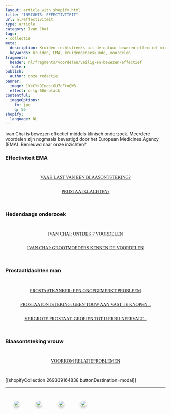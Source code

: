 ```yaml
---
layout: article_with_shopify.html
title: "INSIGHTS: EFFECTIVITEIT"
url: nl/effectiviteit
type: article
category: Ivan Chai
tags:
- collectie
meta:
  description: Kruiden rechtstreeks uit de natuur bewezen effectief middels klinisch onderzoek. Vanwege grootschalig langdurige onderzoek tevens bevestigd door het EMA. De resultaten liegen er niet om... Benieuwd naar onze inzichten?
  keywords: kruiden, EMA, kruidengeneeskunde, voordelen
fragments:
  header: nl/fragments/voordelen/veilig-en-bewezen-effectief
  footer:
publish:
  author: onze redactie
banner:
  image: 1YeCYk9IuosjGU7cFtuQW3
  effect: o-lg-60d-black
contentful:
  imageOptions:
    fm: jpg
    q: 50
shopify:
  language: NL
---
```

Ivan Chai is bewezen effectief middels klinisch onderzoek. Meerdere voordelen zijn nogmaals bevestigd door het European Medicines Agency (EMA). Benieuwd naar onze inzichten?

### Effectiviteit EMA
<section id="ema">
  <div class="row">
    <div class="col-md-12 col-lg-12">
        <div class="row">
            <div class="col-md-12">
                <div class="col-md-10" style="margin-right: auto; margin-left: auto; display: block">
                 <div style="padding: 15px">
                    <div class="blog-box">
                        <div class="blog-img">
                            <a href="/nl/effectiveness/ivan-chai-blaasontsteking/"><img src="https://images.ctfassets.net/lyvtxhzy9zgr/5tQSNogQuZXLLbTdmUKq2X/0b301d4f47880acf796afee0fe3ad9bf/blaasontsteking.jpg?w=1900&h=700&fit=fill" class="img-fluid" alt=""></a>
                        </div>
                        <div class="blog-details">
                            <div class="space-15"></div>
                            <p style="font-family:monad;text-align:center"><a href="/nl/effectiveness/ivan-chai-blaasontsteking/">VAAK LAST VAN EEN BLAASONTSTEKING?</a></p>
                            <div class="space-25"></div>
                            <!-- Place extra copy here -->
                            <div class="space-25"></div>
                        </div>
                    </div>
                <div class="col-md-10" style="margin-right: auto; margin-left: auto; display: block">
                    <div class="blog-box">
                        <div class="blog-img">
                           <a href="/nl/effectiveness/ivan-chai-prostaat/"><img src="https://images.ctfassets.net/lyvtxhzy9zgr/3NRH8dvMHatZ0F6sDLxK4h/7abc41e9f51acbdb8334d3c73d937840/prostaatklachten.jpg?w=1900&h=700&fit=fill" class="img-fluid" alt=""></a>
                        </div>
                        <div class="blog-details">
                            <div class="space-25"></div>
                            <p style="font-family:monad;text-align:center"><a href="/nl/effectiveness/ivan-chai-prostaat/">PROSTAATKLACHTEN?</a></p>
                            <div class="space-25"></div>
                            <!-- Place extra copy here -->
                          <div class="space-25"></div>
                        </div>
                    </div>
                  </section>

### Hedendaags onderzoek
<section id="hedendaags_onderzoek">
  <div class="row">
    <div class="col-md-12 col-lg-12">
        <div class="row">
            <div class="col-md-12">
                <div class="col-md-10" style="margin-right: auto; margin-left: auto; display: block">
                  <div style="padding: 15px">
                    <div class="blog-box">
                      <div class="blog-img">
                            <a href="/nl/artikel/ivanchai/ontdek-7-voordelen/"><img src="https://images.ctfassets.net/lyvtxhzy9zgr/3GzPJVVGUYwWwdLOarDn5r/795728291cd84ae6e163382e6140b3e7/artikel_ontdek_7_voordelen.jpg?w=1900&h=700&fit=fill" class="img-fluid" alt=""></a>
                        </div>
                        <div class="blog-details">
                            <div class="space-15"></div>
                            <p style="font-family:monad; text-align: center;"><a href="/nl/artikel/ivanchai/ontdek-7-voordelen/">IVAN CHAI: ONTDEK 7 VOORDELEN</a></p>
                            <div class="space-25"></div>
                            <!-- Place extra copy here -->
                            <div class="space-25"></div>
                      </div>
                    </div>
                <div class="col-md-10" style="margin-right: auto; margin-left: auto; display: block">
                    <div class="blog-box">
                        <div class="blog-img">
                        <a href="/nl/artikel/ivanchai/grootmoeders-kennen-de-voordelen/"><img src="https://images.ctfassets.net/lyvtxhzy9zgr/2vrE8NyGxDPnLOJ1pX0Bdy/8292e1d2ef8b74ef5deefbcbfe26faf0/grandma.png?w=1900&h=700&fit=fill" class="img-fluid" alt=""></a>
                        </div>
                        <div class="blog-details">
                            <div class="space-15"></div>
                            <p style="font-family:monad; text-align: center;"><a href="/nl/artikel/ivanchai/grootmoeders-kennen-de-voordelen/">IVAN CHAI: GROOTMOEDERS KENNEN DE VOORDELEN</a></p>
                            <div class="space-25"></div>
                            <!-- Place extra copy here -->
                          <div class="space-25"></div>
                        </div>
                    </div>
                  </section>

### Prostaatklachten man
<section id="prostaatklachten_man">
  <div class="row">
    <div class="col-md-12 col-lg-12">
        <div class="row">
            <div class="col-md-12">
                <div class="col-md-10" style="margin-right: auto; margin-left: auto; display: block">
                  <div style="padding: 15px">
                    <div class="blog-box">
                      <div class="blog-img">
                            <a href="/nl/artikel/prostaat/prostaatkanker/een-onopgemerkt-probleem/"><img src="https://images.ctfassets.net/lyvtxhzy9zgr/5vLYQmt6Gub4cdq7VUs1PQ/5061e2c02b89b90ae938e809964f4b07/artikel_een_onopgemerkt_probleem.jpg?w=1900&h=700&fit=fill" class="img-fluid" alt=""></a>
                        </div>
                        <div class="blog-details">
                            <div class="space-15"></div>
                            <p style="font-family:monad; text-align: center;"><a href="/nl/artikel/prostaat/prostaatkanker/een-onopgemerkt-probleem/">PROSTAATKANKER: EEN ONOPGEMERKT PROBLEEM</a></p>
                            <div class="space-25"></div>
                            <!-- Place extra copy here -->
                            <div class="space-25"></div>
                      </div>
                    </div>
                <div class="col-md-10" style="margin-right: auto; margin-left: auto; display: block">
                    <div class="blog-box">
                        <div class="blog-img">
                        <a href="/nl/artikel/prostaat/prostaatontsteking/er-is-geen-touw-aan-vast-te-knopen/"><img src="https://images.ctfassets.net/lyvtxhzy9zgr/78JnemnLWoZdd6jZJ8gN61/23d7348059c6ef4101d7a220264628ba/artikel_geen_touw_aan_vast_te_knopen.jpg?w=1900&h=700&fit=fill" class="img-fluid" alt=""></a>
                        </div>
                        <div class="blog-details">
                            <div class="space-15"></div>
                            <p style="font-family:monad; text-align: center;"><a href="/nl/artikel/prostaat/prostaatontsteking/er-is-geen-touw-aan-vast-te-knopen/">PROSTAATONTSTEKING: GEEN TOUW AAN VAST TE KNOPEN...</a></p>
                            <div class="space-25"></div>
                            <!-- Place extra copy here -->
                          <div class="space-25"></div>
                        </div>
                    </div>
                    <div class="col-md-10" style="margin-right: auto; margin-left: auto; display: block">
                    <div class="blog-box">
                        <div class="blog-img">
                        <a href="/nl/artikel/prostaat/vergrote-prostaat/groeien-tot-u-erbij-neervalt/"><img src="https://images.ctfassets.net/lyvtxhzy9zgr/6xcM2KvlVvivv2iX1GFuem/5bec79778551e01bb618e5e0cac8232e/artikel_groeien_tot_je_erbij_neervalt.jpg?w=1900&h=700&fit=fill" class="img-fluid" alt=""></a>
                        </div>
                        <div class="blog-details">
                            <div class="space-15"></div>
                            <p style="font-family:monad; text-align: center;"><a href="/nl/artikel/prostaat/vergrote-prostaat/groeien-tot-u-erbij-neervalt/">VERGROTE PROSTAAT: GROEIEN TOT U ERBIJ NEERVALT...</a></p>
                            <div class="space-25"></div>
                            <!-- Place extra copy here -->
                          <div class="space-25"></div>
                        </div>
                    </div>
                  </section>

### Blaasontsteking vrouw
<section id="blaasontsteking_vrouw">
  <div class="row">
    <div class="col-md-12 col-lg-12">
        <div class="row">
            <div class="col-md-12">
                <div class="col-md-10" style="margin-right: auto; margin-left: auto; display: block">
                 <div style="padding: 15px">
                    <div class="blog-box">
                      <div class="blog-img">
                            <a href="/nl/artikel/urineweginfectie/voorkom-relatieproblemen/"><img src="https://images.ctfassets.net/lyvtxhzy9zgr/yqeQB14oEyeRpNjdqrxRf/ee0c0939083bbd5e29cf88aa5012ea48/artikel_voorkom_relatieproblemen.jpg?w=1900&h=700&fit=fill" class="img-fluid" alt=""></a>
                        </div>
                        <div class="blog-details">
                            <div class="space-15"></div>
                            <p style="font-family:monad; text-align: center;"><a href="/nl/artikel/urineweginfectie/voorkom-relatieproblemen/">VOORKOM RELATIEPROBLEMEN</a></p>
                            <div class="space-25"></div>
                            <!-- Place extra copy here -->
                            <div class="space-25"></div>
                      </div>
                    </div>
                  </section>

[[shopifyCollection 269339164838 buttonDestination=modal]]

<hr>
<div class="col-md-12 col-lg-12">
<div style="margin:auto">
<p class="aligncenter">
<a href="insights.ivansherbs.com/nl/collectie-artikelen/effectiviteit/#ema"><img src="https://images.ctfassets.net/lyvtxhzy9zgr/6eoKQHvDNsD8h0gBat506V/725790204e1997413068bf3a7d3de1cf/flaticon-ema.png?fm=png&q=100&w=100&h=100" style="border:2px solid #fff; box-shadow: 0px 6px 5px #ccc;border-radius:190px; float:left; margin: 25px" /></a>

<a href="insights.ivansherbs.com/nl/collectie-artikelen/effectiviteit/#hedendaags_onderzoek"><img src="https://images.ctfassets.net/lyvtxhzy9zgr/2yAn4A04voeeWViVHj6gCV/51d7bc7fa3d03bece5759521d7999a29/flaticon-microscope.png?fm=png&q=100&w=100&h=100"  style="border:2px solid #fff; box-shadow: 0px 6px 5px #ccc;border-radius:190px; float:left; margin: 25px" /></a>

<a href="insights.ivansherbs.com/nl/collectie-artikelen/effectiviteit/#prostaatklachten_man"><img src="https://images.ctfassets.net/lyvtxhzy9zgr/iePP27X62mXQPHJIlVPXu/3233765a023d33d26f865849818b2e29/flaticon-prostate.png?fm=png&q=100&w=100&h=100" style="border:2px solid #fff; box-shadow: 0px 6px 5px #ccc;border-radius:190px; float:left; margin: 25px" /></a>

<a href="insights.ivansherbs.com/nl/collectie-artikelen/effectiviteit/#blaasontsteking_vrouw"><img src="https://images.ctfassets.net/lyvtxhzy9zgr/7tkrB5iyMzzWwg2vDGrD6Q/e749f605c9d329a8cee653904b352d69/flaticon-bladder.png?fm=png&q=100&w=100&h=100"  style="border:2px solid #fff; box-shadow: 0px 6px 5px #ccc;border-radius:190px; margin: 25px" /></a>
</p>
</div>
